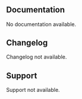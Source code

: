 # 



## Documentation

No documentation available.

## Changelog

Changelog not available.

## Support

Support not available.